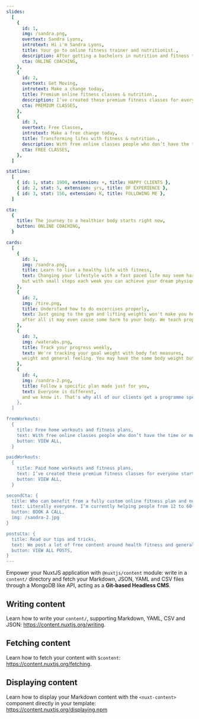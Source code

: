 ```yaml
---
slides:
  [
    {
      id: 1,
      img: /sandra.png,
      overtext: Sandra Lyons,
      introtext: Hi i'm Sandra Lyons,
      title: Your go to online fitness trainer and nutritionist.,
      description: After getting a bachelors in nutrition and fitness training I started working with people all around and changing their lives forever.,
      cta: ONLINE COACHING,
    },
    {
      id: 2,
      overtext: Get Moving,
      introtext: Make a change today,
      title: Premium online fitness classes & nutrition.,
      description: I’ve created these premium fitness classes for everyone starting from beginner to advanced level with an in depth FAQ to answer all doubts.,
      cta: PREMIUM CLASSES,
    },
    {
      id: 3,
      overtext: Free Classes,
      introtext: Make a free change today,
      title: Transforming lifes with fitness & nutrition.,
      description: With free online classes people who don’t have the time or money to afford a personal coach can make change their lives forever.,
      cta: FREE CLASSES,
    },
  ]

statline:
  [
    { id: 1, stat: 1900, extension: +, title: HAPPY CLIENTS },
    { id: 2, stat: 5, extension: yrs, title: OF EXPERIENCE },
    { id: 3, stat: 156, extension: K, title: FOLLOWING ME },
  ]

cta:
  {
    title: The journey to a healthier body starts right now,
    button: ONLINE COACHING,
  }

cards:
  [
    {
      id: 1,
      img: /sandra.png,
      title: Learn to live a healthy life with fitness,
      text: Changing your lifestyle with a fast paced life may seem hard or impossible,
      but with small steps each week you can achieve your dream physique and live a healthier life.,
    },
    {
      id: 2,
      img: /tire.png,
      title: Understand how to do excercises properly,
      text: Just going to the gym and lifting weights won't make you healthy,
      after all it may even cause some harm to your body. We teach proper exercise techniques.,
    },
    {
      id: 3,
      img: /waterabs.png,
      title: Track your progress weekly,
      text: We're tracking your goal weight with body fat measures,
      weight and general feeling. You may have the same body weight but feel 10x better.,
    },
    {
      id: 4,
      img: /sandra-2.png,
      title: Follow a specific plan made just for you,
      text: Everyone is different,
      and we know it. That's why all of our clients get a programme specific just for their lifestyle and body tipe. This give the best possible results.,
    },
  ]

freeWorkouts:
  {
    title: Free home workouts and fitness plans,
    text: With free online classes people who don’t have the time or money to afford a personal coach can make change their lives forever.,
    button: VIEW ALL,
  }

paidWorkouts:
  {
    title: Paid home workouts and fitness plans,
    text: I’ve created these premium fitness classes for everyone starting from beginner to advanced level with an in depth FAQ.,
    button: VIEW ALL,
  }

secondCta: {
  title: Who can benefit from a fully custom online fitness plan and nutrition?,
  text: Literally everyone. I’m currently helping people from 12 to 60+ years old. Everyone is getting an adjusted program and a meal plan.,
  button: BOOK A CALL,
  img: /sandra-2.jpg
}

postsCta: {
  title: Read our tips and tricks,
  text: We post a lot of free content around health fitness and general wellbeing. Make sure to check all of our posts down below.,
  button: VIEW ALL POSTS,
}
---
```


Empower your NuxtJS application with `@nuxtjs/content` module: write in a `content/` directory and fetch your Markdown, JSON, YAML and CSV files through a MongoDB like API, acting as a **Git-based Headless CMS**.

## Writing content

Learn how to write your `content/`, supporting Markdown, YAML, CSV and JSON: https://content.nuxtjs.org/writing.

## Fetching content

Learn how to fetch your content with `$content`: https://content.nuxtjs.org/fetching.

## Displaying content

Learn how to display your Markdown content with the `<nuxt-content>` component directly in your template: https://content.nuxtjs.org/displaying.npm
